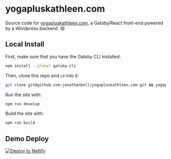 # yogapluskathleen.com

Source code for [yogapluskathleen.com](https://yogapluskathleen.com), a Gatsby/React front-end powered by a Wordpress backend. :smile:

## Local Install

First, make sure that you have the Gatsby CLI installed:

```sh
npm install --global gatsby-cli
```

Then, clone this repo and `cd` into it:

```sh
git clone git@github.com:jonathanbell/yogapluskathleen.com.git && yogapluskathleen.com
```

Run the site with:

```sh
npm run develop
```

Build the site with:

```sh
npm run build
```

## Demo Deploy

[![Deploy to Netlify](https://www.netlify.com/img/deploy/button.svg)](https://app.netlify.com/start/deploy?repository=https://github.com/jonathanbell/yogapluskathleen.com)
